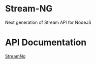 # Stream-NG

Next generation of Stream API for NodeJS

# API Documentation

[StreamNg](https://rawgit.com/vmolsa/stream-ng/master/doc/modules/_stream_ng_.html)